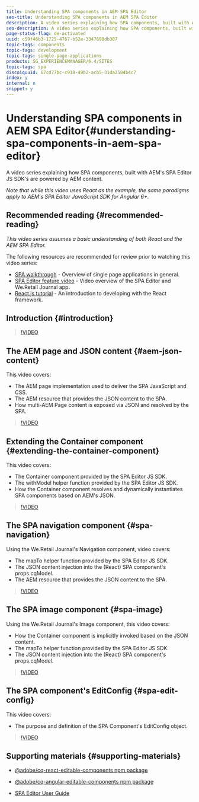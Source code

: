 ```yaml
---
title: Understanding SPA components in AEM SPA Editor
seo-title: Understanding SPA components in AEM SPA Editor
description: A video series explaining how SPA components, built with AEM's SPA Editor JS SDK's are powered by AEM content.
seo-description: A video series explaining how SPA components, built with AEM's SPA Editor JS SDK's are powered by AEM content.
page-status-flag: de-activated
uuid: c59f46b3-1725-4767-b52e-3347698db387
topic-tags: components
topic-tags: development
topic-tags: single-page-applications
products: SG_EXPERIENCEMANAGER/6.4/SITES
topic-tags: spa
discoiquuid: 67cd77bc-c918-49b2-acb5-31da2584b4c7
index: y
internal: n
snippet: y
---
```


# Understanding SPA components in AEM SPA Editor{#understanding-spa-components-in-aem-spa-editor}

A video series explaining how SPA components, built with AEM's SPA Editor JS SDK's are powered by AEM content.

*Note that while this video uses React as the example, the same paradigms apply to AEM's SPA Editor JavaScript SDK for Angular 6+.*

## Recommended reading {#recommended-reading}

*This video series assumes a basic understanding of both React and the AEM SPA Editor.*

The following resources are recommended for review prior to watching this video series:

* [SPA walkthrough](https://helpx.adobe.com/experience-manager/6-4/sites/developing/using/spa-walkthrough.html) - Overview of single page applications in general.
* [SPA Editor feature video](https://helpx.adobe.com/experience-manager/kt/sites/using/spa-editor-framework-feature-video-use.html) - Video overview of the SPA Editor and We.Retail Journal app.
* [React.js tutorial](https://reactjs.org/tutorial/tutorial.html) - An introduction to developing with the React framework.

## Introduction {#introduction}

>[!VIDEO](https://video.tv.adobe.com/v/22798?quality=12)

## The AEM page and JSON content {#aem-json-content}

This video covers:

* The AEM page implementation used to deliver the SPA JavaScript and CSS.
* The AEM resource that provides the JSON content to the SPA.
* How multi-AEM Page content is exposed via JSON and resolved by the SPA.

>[!VIDEO](https://video.tv.adobe.com/v/22799?quality=9)

## Extending the Container component {#extending-the-container-component}

This video covers:

* The Container component provided by the SPA Editor JS SDK.
* The withModel helper function provided by the SPA Editor JS SDK.
* How the Container component resolves and dynamically instantiates SPA components based on AEM's JSON.

>[!VIDEO](https://video.tv.adobe.com/v/22800?quality=9)

## The SPA navigation component {#spa-navigation}

Using the We.Retail Journal's Navigation component, video covers:

* The mapTo helper function provided by the SPA Editor JS SDK.
* The JSON content injection into the (React) SPA component's props.cqModel.
* The AEM resource that provides the JSON content to the SPA.

>[!VIDEO](https://video.tv.adobe.com/v/22801?quality=12)

## The SPA image component {#spa-image}

Using the We.Retail Journal's Image component, this video covers:

* How the Container component is implicitly invoked based on the JSON content.
* The mapTo helper function provided by the SPA Editor JS SDK.
* The JSON content injection into the (React) SPA component's props.cqModel.

>[!VIDEO](https://video.tv.adobe.com/v/22806?quality=12)

## The SPA component's EditConfig {#spa-edit-config}

This video covers:

* The purpose and definition of the SPA Component's EditConfig object.

>[!VIDEO](https://video.tv.adobe.com/v/22807?quality=12)

## Supporting materials {#supporting-materials}

* [@adobe/cq-react-editable-components npm package](https://www.npmjs.com/package/@adobe/cq-react-editable-components)
* [@adobe/cq-angular-editable-components npm package](https://www.npmjs.com/package/@adobe/cq-angular-editable-components)

* [SPA Editor User Guide](https://helpx.adobe.com/experience-manager/6-5/sites/developing/user-guide.html?topic=/experience-manager/6-5/sites/developing/morehelp/spa.ug.js)

